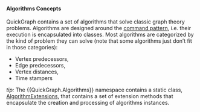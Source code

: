 #### Algorithms Concepts

QuickGraph contains a set of algorithms that solve classic graph theory problems. Algorithms are designed around the [command pattern](http://en.wikipedia.org/wiki/Command_pattern), i.e. their execution is encapsulated into classes. Most algorithms are categorized by the kind of problem they can solve (note that some algorithms just don’t fit in those categories):
* Vertex predecessors,
* Edge predecessors,
* Vertex distances,
* Time stampers
 
_tip:_ The {{QuickGraph.Algorithms}} namespace contains a static class, [AlgorithmExtensions](AlgorithmExtensions), that contains a set of extension methods that encapsulate the creation and processing of algorithms instances.

